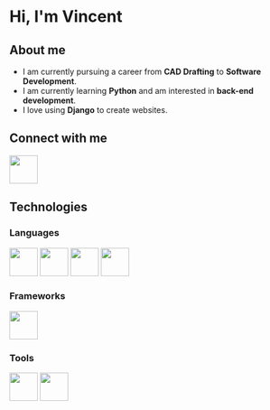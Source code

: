 # Hi, I'm Vincent

## About me
* I am currently pursuing a career from **CAD Drafting** to **Software Development**.
* I am currently learning **Python** and am interested in **back-end development**.
* I love using **Django** to create websites.

## Connect with me
<a href ="https://www.linkedin.com/in/vincent-lemstra/"><img src="https://user-images.githubusercontent.com/22345585/187474773-ab17d1da-68d3-4a6d-a274-50fa2ba939bc.png" width="50px" height="50px"></a>

## Technologies
### Languages
<a href="https://www.w3.org/html/"><img src="https://user-images.githubusercontent.com/22345585/187476230-dcb4a95d-449c-44a1-bf46-260836d2cd88.png" width="50px" height="50px"></a>
<a href="https://www.w3.org/Style/CSS/Overview.en.html"><img src="https://user-images.githubusercontent.com/22345585/187476189-206c8e37-2f9c-44d4-8cd5-f07580969af6.png" width="50px" height="50px"></a>
<a href="https://www.javascript.com/"><img src="https://user-images.githubusercontent.com/22345585/187476045-286cb13b-dafa-4f7f-917a-ea9f0bce082d.png" width="50px" height="50px"></a>
<a href="https://www.python.org/"><img src="https://user-images.githubusercontent.com/22345585/187475655-15bbc486-7447-4439-b1e6-b083911223e8.png" width="50px" height="50px"></a>

### Frameworks

<a href="https://www.djangoproject.com/"><img src="https://user-images.githubusercontent.com/22345585/187498006-88ff8325-86cb-430a-bb02-bd33a8422704.jpeg" width="50px" height="50px"></a>

### Tools
<a href="https://www.postgresql.org/"><img src="https://user-images.githubusercontent.com/22345585/187502377-5f3b93ac-6c2d-4188-ac36-08d876229967.png" width="50px" height="50px"></a>
<a href="https://git-scm.com/"><img src="https://user-images.githubusercontent.com/22345585/187502897-e1ab1221-74b2-4698-b055-0ab7d6f87beb.png" width="50px" height="50px"></a>


